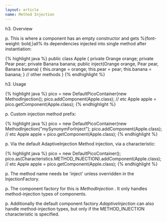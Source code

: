 ```yaml
---
layout: article
name: Method Injection
---
```


h3. Overview

p. This is where a component has an empty constructor and gets %{font-weight: bold;}all% its dependencies injected into single method after instantiation:

{% highlight java %}
public class Apple {
  private Orange orange;
  private Pear pear;
  private Banana banana;
  public inject(Orange orange, Pear pear, Banana banana) {
    this.orange = orange; 
    this.pear = pear; 
    this.banana = banana; 
  } 
  // other methods 
}
{% endhighlight %}

h3. Usage

{% highlight java %}
pico = new DefaultPicoContainer(new MethodInjection();
pico.addComponent(Apple.class); // etc 
Apple apple = pico.getComponent(Apple.class);
{% endhighlight %}

p. Custom injection method prefix:

{% highlight java %}
pico = new DefaultPicoContainer(new MethodInjection("mySynonymForInject");
pico.addComponent(Apple.class); // etc 
Apple apple = pico.getComponent(Apple.class);
{% endhighlight %}

p. Via the default AdaptiveInjection Method injection, via a characteristic:

{% highlight java %}
pico = new DefaultPicoContainer();
pico.as(Characteristics.METHOD_INJECTION).addComponent(Apple.class); // etc 
Apple apple = pico.getComponent(Apple.class);
{% endhighlight %}

p. The method name needs be 'inject' unless overridden in the InjectionFactory.

p. The component factory for this is *MethodInjection* . It only handles method-injection types of components.

p. Additionally the default component factory *AdaptiveInjection* can also handle method-injection types, but only if the METHOD_INJECTION characteristic is specified.

